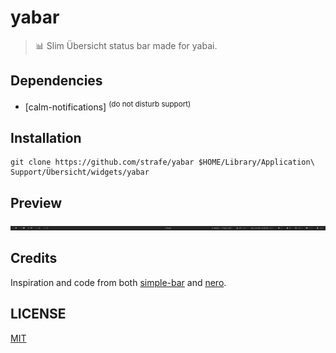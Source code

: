 # yabar
> 📊 Slim Übersicht status bar made for yabai.

## Dependencies
- [calm-notifications] <sup>(do not disturb support)</sup>

## Installation
```
git clone https://github.com/strafe/yabar $HOME/Library/Application\ Support/Übersicht/widgets/yabar
```

## Preview
<center><img src=".github/assets/preview.png"></center>

## Credits
Inspiration and code from both [simple-bar](https://github.com/Jean-Tinland/simple-bar) and [nero](https://github.com/lucaorio/nero).

## LICENSE
[MIT](LICENSE)
